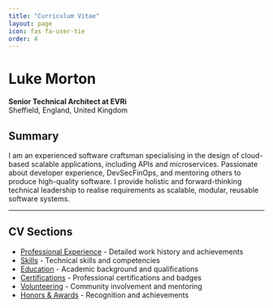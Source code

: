 ```yaml
---
title: "Curriculum Vitae"
layout: page
icon: fas fa-user-tie
order: 4
---
```


# Luke Morton

**Senior Technical Architect at EVRi**  
Sheffield, England, United Kingdom  

## Summary

I am an experienced software craftsman specialising in the design of cloud-based scalable applications, including APIs and microservices. Passionate about developer experience, DevSecFinOps, and mentoring others to produce high-quality software. I provide holistic and forward-thinking technical leadership to realise requirements as scalable, modular, reusable software systems.

---

## CV Sections

- [Professional Experience](/experience/) - Detailed work history and achievements
- [Skills](/skills/) - Technical skills and competencies
- [Education](/education/) - Academic background and qualifications
- [Certifications](/certifications/) - Professional certifications and badges
- [Volunteering](/volunteering/) - Community involvement and mentoring
- [Honors & Awards](/honors-awards/) - Recognition and achievements
